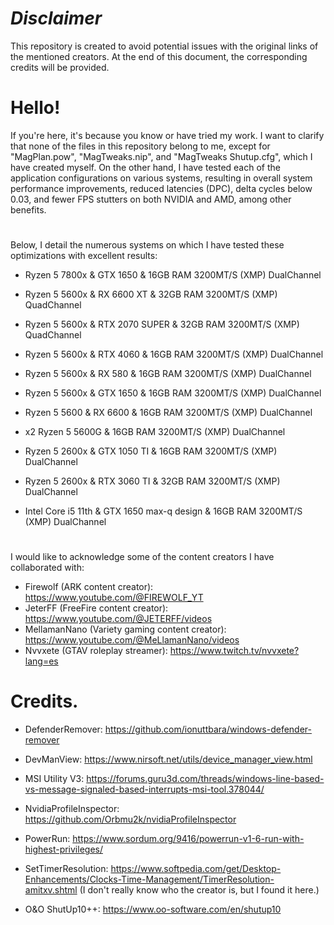 *Disclaimer* 
=
This repository is created to avoid potential issues with the original links of the mentioned creators. At the end of this document, the corresponding credits will be provided.
#
Hello!
=
If you're here, it's because you know or have tried my work. I want to clarify that none of the files in this repository belong to me, except for "MagPlan.pow", "MagTweaks.nip", and "MagTweaks Shutup.cfg", which I have created myself. On the other hand, I have tested each of the application configurations on various systems, resulting in overall system performance improvements, reduced latencies (DPC), delta cycles below 0.03, and fewer FPS stutters on both NVIDIA and AMD, among other benefits.
#
Below, I detail the numerous systems on which I have tested these optimizations with excellent results:

- Ryzen 5 7800x & GTX 1650 & 16GB RAM 3200MT/S (XMP) DualChannel

- Ryzen 5 5600x & RX 6600 XT & 32GB RAM 3200MT/S (XMP) QuadChannel

- Ryzen 5 5600x & RTX 2070 SUPER & 32GB RAM 3200MT/S (XMP) QuadChannel

- Ryzen 5 5600x & RTX 4060 & 16GB RAM 3200MT/S (XMP) DualChannel

- Ryzen 5 5600x & RX 580 & 16GB RAM 3200MT/S (XMP) DualChannel

- Ryzen 5 5600x & GTX 1650 & 16GB RAM 3200MT/S (XMP) DualChannel

- Ryzen 5 5600 & RX 6600 & 16GB RAM 3200MT/S (XMP) DualChannel

- x2 Ryzen 5 5600G & 16GB RAM 3200MT/S (XMP) DualChannel

- Ryzen 5 2600x & GTX 1050 TI & 16GB RAM 3200MT/S (XMP) DualChannel

- Ryzen 5 2600x & RTX 3060 TI & 32GB RAM 3200MT/S (XMP) DualChannel

- Intel Core i5 11th & GTX 1650 max-q design & 16GB RAM 3200MT/S (XMP) DualChannel
#
I would like to acknowledge some of the content creators I have collaborated with:
- Firewolf (ARK content creator): https://www.youtube.com/@FIREWOLF_YT
- JeterFF (FreeFire content creator): https://www.youtube.com/@JETERFF/videos
- MellamanNano (Variety gaming content creator): https://www.youtube.com/@MeLlamanNano/videos
- Nvvxete (GTAV roleplay streamer): https://www.twitch.tv/nvvxete?lang=es
#
Credits.
=
- DefenderRemover: https://github.com/ionuttbara/windows-defender-remover

- DevManView: https://www.nirsoft.net/utils/device_manager_view.html

- MSI Utility V3: https://forums.guru3d.com/threads/windows-line-based-vs-message-signaled-based-interrupts-msi-tool.378044/

- NvidiaProfileInspector: https://github.com/Orbmu2k/nvidiaProfileInspector

- PowerRun: https://www.sordum.org/9416/powerrun-v1-6-run-with-highest-privileges/

- SetTimerResolution: https://www.softpedia.com/get/Desktop-Enhancements/Clocks-Time-Management/TimerResolution-amitxv.shtml (I don't really know who the creator is, but I found it here.)

- O&O ShutUp10++: https://www.oo-software.com/en/shutup10
